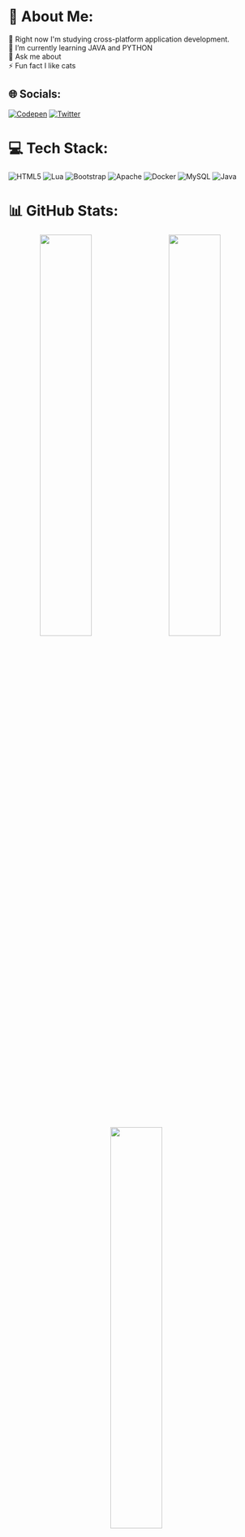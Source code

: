 # 💫 About Me:
🔭 Right now I'm studying cross-platform application development.<br>🌱 I’m currently learning JAVA and PYTHON<br>💬 Ask me about<br>⚡ Fun fact I like cats 


## 🌐 Socials:
[![Codepen](https://img.shields.io/badge/Codepen-000000?style=for-the-badge&logo=codepen&logoColor=white)](https://codepen.io/Mrkinder) 
[![Twitter](https://img.shields.io/badge/Twitter-1DA1F2?style=for-the-badge&logo=twitter&logoColor=white)](https://twitter.com/XMrKinder)


# 💻 Tech Stack:
![HTML5](https://img.shields.io/badge/html5-%23E34F26.svg?style=for-the-badge&logo=html5&logoColor=white) 
![Lua](https://img.shields.io/badge/lua-%232C2D72.svg?style=for-the-badge&logo=lua&logoColor=white) 
![Bootstrap](https://img.shields.io/badge/bootstrap-%238511FA.svg?style=for-the-badge&logo=bootstrap&logoColor=white) 
![Apache](https://img.shields.io/badge/apache-%23D42029.svg?style=for-the-badge&logo=apache&logoColor=white) 
![Docker](https://img.shields.io/badge/docker-%230db7ed.svg?style=for-the-badge&logo=docker&logoColor=white) 
![MySQL](https://img.shields.io/badge/mysql-%2300000f.svg?style=for-the-badge&logo=mysql&logoColor=white) 
![Java](https://img.shields.io/badge/java-%23007396.svg?style=for-the-badge&logo=java&logoColor=white)

# 📊 GitHub Stats:
<div align="center">

  <img src="https://github-readme-stats.vercel.app/api?username=aKijn2&theme=default&hide_border=false&include_all_commits=true&count_private=false" width="45%" align="left">
  <img src="https://github-readme-stats.vercel.app/api/top-langs/?username=aKijn2&theme=default&hide_border=false&include_all_commits=true&count_private=false&layout=compact" width="45%">
  <img src="https://github-readme-streak-stats.herokuapp.com/?user=aKijn2&theme=default&hide_border=false" width="45%" align="center">

</div>

## 🏆 GitHub Trophies
![](https://github-profile-trophy.vercel.app/?username=aKijn2&theme=flat&no-frame=false&no-bg=false&margin-w=4)

### 🔝 Top Contributed Repo
![](https://github-contributor-stats.vercel.app/api?username=aKijn2&limit=5&theme=flat&combine_all_yearly_contributions=true)

### 😂 Random Dev Meme
<img src='https://randommeme-five.vercel.app/' style="height: 400px;"/>

---
[![](https://visitcount.itsvg.in/api?id=aKijn2&icon=0&color=12)](https://visitcount.itsvg.in)

  ## 💰 You can help me by Donating
  [![Patreon](https://img.shields.io/badge/Patreon-F96854?style=for-the-badge&logo=patreon&logoColor=white)](https://patreon.com/MrKinderPatreon) 

  
<!-- Proudly created with GPRM ( https://gprm.itsvg.in ) -->
